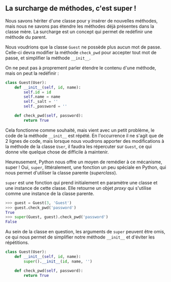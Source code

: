 ## La surcharge de méthodes, c'est super !

Nous savons hériter d'une classe pour y insérer de nouvelles méthodes, mais nous ne savons pas étendre les méthodes déjà présentes dans la classe mère.
La surcharge est un concept qui permet de redéfinir une méthode du parent.

Nous voudrions que la classe `Guest` ne possède plus aucun mot de passe. Celle-ci devra modifier la méthode `check_pwd` pour accepter tout mot de passe, et simplifier la méthode `__init__`.

On ne peut pas à proprement parler étendre le contenu d'une méthode, mais on peut la redéfinir :

```python
class Guest(User):
    def __init__(self, id, name):
        self.id = id
        self.name = name
        self._salt = ''
        self._password = ''

    def check_pwd(self, password):
        return True
```

Cela fonctionne comme souhaité, mais vient avec un petit problème, le code de la méthode `__init__` est répété.
En l'occurrence il ne s'agit que de 2 lignes de code, mais lorsque nous voudrons apporter des modifications à la méthode de la classe `User`, il faudra les répercuter sur `Guest`, ce qui donne vite quelque chose de difficile à maintenir.

Heureusement, Python nous offre un moyen de remédier à ce mécanisme, super !
Oui, `super`, littéralement, une fonction un peu spéciale en Python, qui nous permet d'utiliser la classe parente (*superclass*).

`super` est une fonction qui prend initialement en paramètre une classe et une instance de cette classe. Elle retourne un objet *proxy* qui s'utilise comme une instance de la classe parente.

```python
>>> guest = Guest(3, 'Guest')
>>> guest.check_pwd('password')
True
>>> super(Guest, guest).check_pwd('password')
False
```

Au sein de la classe en question, les arguments de `super` peuvent être omis, ce qui nous permet de simplifier notre méthode `__init__` et d'éviter les répétitions.

```python
class Guest(User):
    def __init__(self, id, name):
        super().__init__(id, name, '')

    def check_pwd(self, password):
        return True
```
